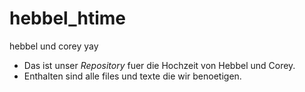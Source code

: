 # hebbel_htime
hebbel und corey yay

- Das ist unser *Repository* fuer die Hochzeit von Hebbel und Corey.
- Enthalten sind alle files und texte die wir benoetigen.


